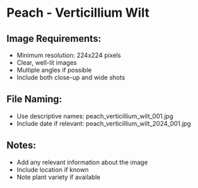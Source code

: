 # Peach - Verticillium Wilt

## Image Requirements:
- Minimum resolution: 224x224 pixels
- Clear, well-lit images
- Multiple angles if possible
- Include both close-up and wide shots

## File Naming:
- Use descriptive names: peach_verticillium_wilt_001.jpg
- Include date if relevant: peach_verticillium_wilt_2024_001.jpg

## Notes:
- Add any relevant information about the image
- Include location if known
- Note plant variety if available
